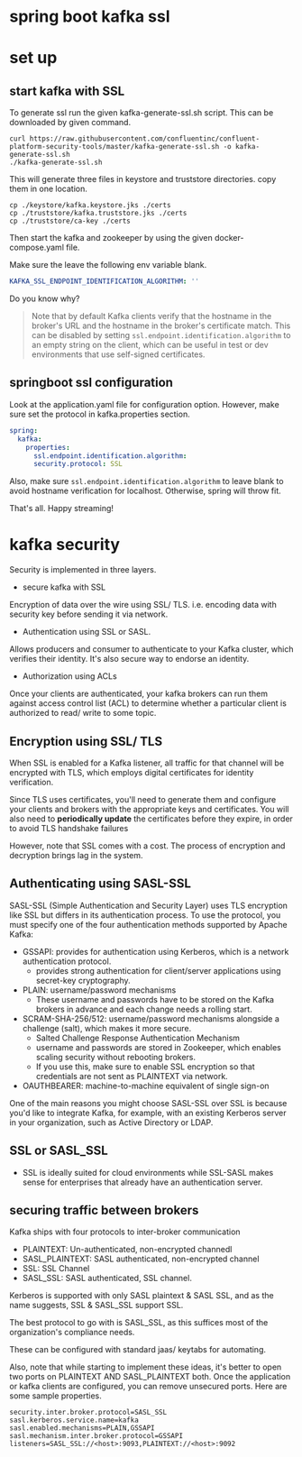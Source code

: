 # spring boot kafka ssl

# set up
## start kafka with SSL
To generate ssl run the given kafka-generate-ssl.sh script. This can be downloaded by given command.
```shell
curl https://raw.githubusercontent.com/confluentinc/confluent-platform-security-tools/master/kafka-generate-ssl.sh -o kafka-generate-ssl.sh
./kafka-generate-ssl.sh
```

This will generate three files in keystore and truststore directories. copy them in one location.
```shell
cp ./keystore/kafka.keystore.jks ./certs
cp ./truststore/kafka.truststore.jks ./certs
cp ./truststore/ca-key ./certs
```

Then start the kafka and zookeeper by using the given docker-compose.yaml file. 

Make sure the leave the following env variable blank.
```yaml
KAFKA_SSL_ENDPOINT_IDENTIFICATION_ALGORITHM: ''
```

Do you know why? 
> Note that by default Kafka clients verify that the hostname in the broker's URL and the hostname in the broker's 
> certificate match. This can be disabled by setting `ssl.endpoint.identification.algorithm` to an empty string on the 
> client, which can be useful in test or dev environments that use self-signed certificates.

## springboot ssl configuration
Look at the application.yaml file for configuration option. However, make sure set the protocol in kafka.properties section.
```yaml
spring:
  kafka:
    properties:
      ssl.endpoint.identification.algorithm:
      security.protocol: SSL
```

Also, make sure `ssl.endpoint.identification.algorithm` to leave blank to avoid hostname verification for localhost. Otherwise,
spring will throw fit. 

That's all. Happy streaming!

# kafka security
Security is implemented in three layers. 
* secure kafka with SSL

Encryption of data over the wire using SSL/ TLS. i.e. encoding data with security key before sending it via network. 

* Authentication using SSL or SASL.

Allows producers and consumer to authenticate to your Kafka cluster, which verifies their identity. It's also secure 
way to endorse an identity.

* Authorization using ACLs

Once your clients are authenticated, your kafka brokers can run them against access control list (ACL) to determine 
whether a particular client is authorized to read/ write to some topic. 

## Encryption using SSL/ TLS 
When SSL is enabled for a Kafka listener, all traffic for that channel will be encrypted with TLS, which employs digital certificates for identity verification.

Since TLS uses certificates, you'll need to generate them and configure your clients and brokers with the appropriate 
keys and certificates. You will also need to **periodically update** the certificates before they expire, in order to avoid TLS handshake failures

However, note that SSL comes with a cost. The process of encryption and decryption brings lag in the system. 

## Authenticating using SASL-SSL
SASL-SSL (Simple Authentication and Security Layer) uses TLS encryption like SSL but differs in its authentication process. 
To use the protocol, you must specify one of the four authentication methods supported by Apache Kafka: 
* GSSAPI: provides for authentication using Kerberos, which is a network authentication protocol. 
  * provides strong authentication for client/server applications using secret-key cryptography. 
* PLAIN: username/password mechanisms
  * These username and passwords have to be stored on the Kafka brokers in advance and each change needs a rolling start.
* SCRAM-SHA-256/512: username/password mechanisms alongside a challenge (salt), which makes it more secure.
  * Salted Challenge Response Authentication Mechanism
  * username and passwords are stored in Zookeeper, which enables scaling security without rebooting brokers. 
  * If you use this, make sure to enable SSL encryption so that credentials are not sent as PLAINTEXT via network.
* OAUTHBEARER: machine-to-machine equivalent of single sign-on 

One of the main reasons you might choose SASL-SSL over SSL is because you'd like to integrate Kafka, for example, 
with an existing Kerberos server in your organization, such as Active Directory or LDAP.

## SSL or SASL_SSL
* SSL is ideally suited for cloud environments while SSL-SASL makes sense for enterprises that already have an authentication server.

## securing traffic between brokers
Kafka ships with four protocols to inter-broker communication
* PLAINTEXT: Un-authenticated, non-encrypted channedl
* SASL_PLAINTEXT: SASL authenticated, non-encrypted channel
* SSL: SSL Channel
* SASL_SSL: SASL authenticated, SSL channel.

Kerberos is supported with only SASL plaintext & SASL SSL, and as the name suggests, SSL & SASL_SSL support SSL.

The best protocol to go with is SASL_SSL, as this suffices most of the organization's compliance needs. 

These can be configured with standard jaas/ keytabs for automating. 

Also, note that while starting to implement these ideas, it's better to open two ports on PLAINTEXT AND 
SASL_PLAINTEXT both. Once the application or kafka clients are configured, you can remove unsecured ports. Here are 
some sample properties.

```
security.inter.broker.protocol=SASL_SSL
sasl.kerberos.service.name=kafka
sasl.enabled.mechanisms=PLAIN,GSSAPI
sasl.mechanism.inter.broker.protocol=GSSAPI
listeners=SASL_SSL://<host>:9093,PLAINTEXT://<host>:9092
```